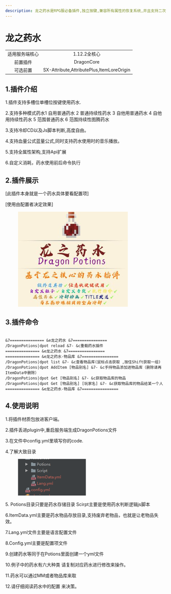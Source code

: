 ```yaml
---
description: 龙之药水是RPG服必备插件,独立按键,兼容所有属性的恢复系统,并且支持二次开发。
---
```


# 龙之药水



|         |                                           |
| :-----: | :---------------------------------------: |
| 适用服务端核心 |                 1.12.2全核心                 |
|   前置插件  |                 DragonCore                |
|   可选前置  | SX-Attribute,AttributePlus,ItemLoreOrigin |

## 1.插件介绍

1.插件支持多槽位单槽位按键使用药水.

2.支持多种模式药水1 自用普通药水 2 普通持续性药水 3 自他用普通药水 4 自他用持续性药水 5 范围普通药水 6 范围持续性图腾药水

3.支持冷却CD以及Js脚本判断,高度自由。

4.支持血量公式蓝量公式,同时支持药水使用时的音乐播放。

5.支持全属性架构,支持Api扩展

6.自定义消耗，药水使用前后命令执行

## 2.插件展示

\[此插件本身就是一个药水具体要看配置项]

\[使用由配置者决定效果]

<figure><img src="../.gitbook/assets/image (1).png" alt=""><figcaption></figcaption></figure>

## 3.插件命令

```

&7=============== &e龙之药水 &7===============
/DragonPotions|dpot reload &7- &c重载药水插件
=============== &e龙之药水 &7================
=============== &e龙之药水-物品库 &7================
/DragonPotions|dpot list &7- &c查看物品库(鼠标点击获取 ,按住Shift获取一组)
/DragonPotions|dpot AddItem [物品别名] &7- &c手持物品添加进物品库（删除请再ItemData中删除）
/DragonPotions|dpot Get [物品别名] &7- &c获取物品库的物品
/DragonPotions|dpot Get [物品别名] [玩家名] &7- &c获取物品库的物品给某一个人
=============== &e龙之药水-物品库 &7================

```

## 4.使用说明

1.将插件材质包放进客户端。

2.插件丢进plugin中,重启服务端生成DragonPotions文件

3.在文件中config.yml里填写你的code.

4.了解大致目录

<figure><img src="../.gitbook/assets/image.png" alt=""><figcaption></figcaption></figure>

5\. Potions目录只要是药水存储目录 Scirpt主要是使用药水判断逻辑js脚本

6.ItemData.yml主要是药水物品存放目录,支持废弃老物品，也就是让老物品失效。

7.Lang.yml文件主要是语言配置文件

8.Config.yml主要是配置项文件

9.创建药水等同于在Potions里面创建一个yml文件

10.例子中的药水有六大种类 请复制对应药水进行修改来操作。

11.药水可以通过MM或者物品库来取

12.请仔细阅读药水中的配置 来决策。
